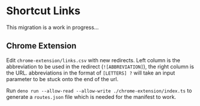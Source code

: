 # Shortcut Links

This migration is a work in progress...

## Chrome Extension

Edit `chrome-extension/links.csv` with new redirects.
Left column is the abbreviation to be used in the redirect (`![ABBREVIATION]`), the right column is the URL.
abbreviations in the format of `[LETTERS] ?` will take an input parameter to be stuck onto the end of the url.

Run `deno run --allow-read --allow-write ./chrome-extension/index.ts` to generate a `routes.json` file which is needed for the manifest to work.